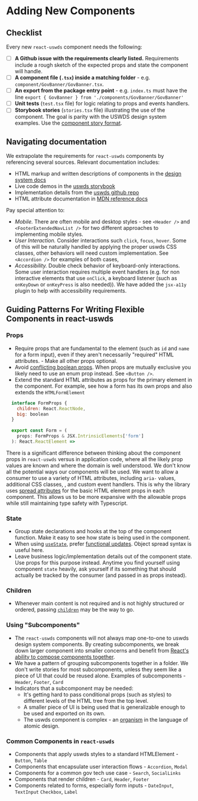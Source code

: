 # Adding New Components
  
## Checklist

Every new `react-uswds` component needs the following:

- [ ] **A Github issue with the requirements clearly listed.** Requirements include a rough sketch of the expected props and state the component will handle.
- [ ] **A component file (`.tsx`) inside a matching folder** - e.g. `component/GovBanner/GovBanner.tsx`.
- [ ] **An export from the package entry point** - e.g. `index.ts` must have the line `export { GovBanner } from './components/GovBanner/GovBanner'`
- [ ] **Unit tests** (`test.tsx` file) for logic relating to props and events handlers.
- [ ] **Storybook stories** (`stories.tsx` file) illustrating the use of the component. The goal is parity with the USWDS design system examples. Use the [component story format](https://storybook.js.org/docs/formats/component-story-format/).

## Navigating documentation

We extrapolate the requirements for `react-uswds` components by referencing several sources. Relevant documentation includes:

- HTML markup and written descriptions of components in the [design system docs](https://designsystem.digital.gov/components/footer/)
- Live code demos in the [uswds storybook](https://components.designsystem.digital.gov/)
- Implementation details from the [uswds github repo](https://github.com/uswds/uswds/tree/50f6ffd6b0b6afa1b499daa36b6f8ee0312b1123/src/js/components)
- HTML attribute documentation in [MDN reference docs](https://developer.mozilla.org/en-US/docs/Web/HTML/Element)

Pay special attention to:

- _Mobile._ There are often mobile and desktop styles - see `<Header />` and `<FooterExtendedNavList />` for two different approaches to implementing mobile styles.
- _User Interaction._ Consider interactions such `click`, `focus`, `hover`. Some of this will be naturally handled by applying the proper uswds CSS classes, other behaviors will need custom implementation. See `<Accordion />` for examples of both cases,
- _Accessibility._ Double check behavior of keyboard-only interactions. Some user interaction requires multiple event handlers (e.g. for non interactive elements that use `onClick`, a keyboard listener (such as `onKeyDown` or `onKeyPress` is also needed)). We have added the `jsx-a11y` plugin to help with accessibility requirements.

## Guiding Patterns For Writing Flexible Components in react-uswds

### Props

- Require props that are fundamental to the element (such as `id` and `name` for a form input), even if they aren't necessarily "required" HTML attributes. - Make all other props optional.
- Avoid [conflicting boolean props](https://spicefactory.co/blog/2019/03/26/how-to-avoid-the-boolean-trap-when-designing-react-components/). When props are mutually exclusive you likely need to use an enum prop instead. See `<Button />`.
- Extend the standard HTML attributes as props for the primary element in the component. For example, see how a form has its own props and also extends the `HTMLFormElement`
  
```javascript
  interface FormProps {
    children: React.ReactNode,
    big: boolean
  }
  
  export const Form = (
    props: FormProps & JSX.IntrinsicElements['form']
  ): React.ReactElement =>
  ```

There is a significant difference between thinking about the component props in `react-uswds` versus in application code, where all the likely prop values are known and where the domain is well understood. We don't know all the potential ways our components will be used. We want to allow a consumer to use a variety of HTML attributes, including `aria-` values, additional CSS classes, , and custom event handlers. This is why the library uses [spread attributes](https://reactjs.org/docs/jsx-in-depth.html#spread-attributes) for the basic HTML element props in each component. This allows us to be more expansive with the allowable props while still maintaining type safety with Typescript.
 
### State

- Group state declarations and hooks at the top of the component function. Make it easy to see how state is being used in the component.
- When using [`useState`](https://reactjs.org/docs/hooks-state.html), prefer [functional updates](https://reactjs.org/docs/hooks-reference.html#functional-updates). Object spread syntax is useful here.
- Leave business logic/implementation details out of the component state.  Use props for this purpose instead. Anytime you find yourself using component `state` heavily, ask yourself if its something that should actually be tracked by the consumer (and passed in as props instead).

### Children

- Whenever main content is not required and is not highly structured or ordered, passing [`children`](https://reactjs.org/docs/jsx-in-depth.html#children-in-jsx) may be the way to go.

### Using "Subcomponents"

- The `react-uswds` components will not always map one-to-one to uswds design system components. By creating subcomponents, we break down larger component into smaller concerns and benefit from [React's ability to compose components together](https://reactjs.org/docs/composition-vs-inheritance.html).
- We have a pattern of grouping subcomponents together in a folder. We don't write stories for most subcomponents, unless they seem like a piece of UI that could be reused alone. Examples of subcomponents - `Header`, `Footer`, `Card`
- Indicators that a subcomponent may be needed:
  - It's getting hard to pass conditional props (such as styles) to different levels of the HTML tree from the top level.
  - A smaller piece of UI is being used that is generalizable enough to be used and exported on its own.
  - The uswds component is complex - an [organism](https://atomicdesign.bradfrost.com/chapter-2/#organisms) in the language of atomic design.

### Common Components in `react-uswds`

- Components that apply uswds styles to a standard HTMLElement - `Button`, `Table`
- Components that encapsulate user interaction flows - `Accordion`, `Modal`
- Components for a common gov tech use case - `Search`, `SocialLinks`
- Components that render children - `Card`, `Header`, `Footer`
- Components related to forms, especially form inputs - `DateInput`, `TextInput` `Checkbox`, `Label`
